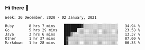 ### Hi there 👋

<!--START_SECTION:waka-->
```text
Week: 26 December, 2020 - 02 January, 2021

Ruby       8 hrs 7 mins    ████████▓░░░░░░░░░░░░░░░░   34.94 % 
Go         5 hrs 29 mins   ██████░░░░░░░░░░░░░░░░░░░   23.58 % 
Java       3 hrs 6 mins    ███▒░░░░░░░░░░░░░░░░░░░░░   13.37 % 
Other      1 hr 37 mins    █▓░░░░░░░░░░░░░░░░░░░░░░░   07.00 % 
Markdown   1 hr 28 mins    █▓░░░░░░░░░░░░░░░░░░░░░░░   06.33 % 
```
<!--END_SECTION:waka-->

<!--
**yqmmm/yqmmm** is a ✨ _special_ ✨ repository because its `README.md` (this file) appears on your GitHub profile.

Here are some ideas to get you started:

- 🔭 I’m currently working on ...
- 🌱 I’m currently learning ...
- 👯 I’m looking to collaborate on ...
- 🤔 I’m looking for help with ...
- 💬 Ask me about ...
- 📫 How to reach me: ...
- 😄 Pronouns: ...
- ⚡ Fun fact: ...
-->

